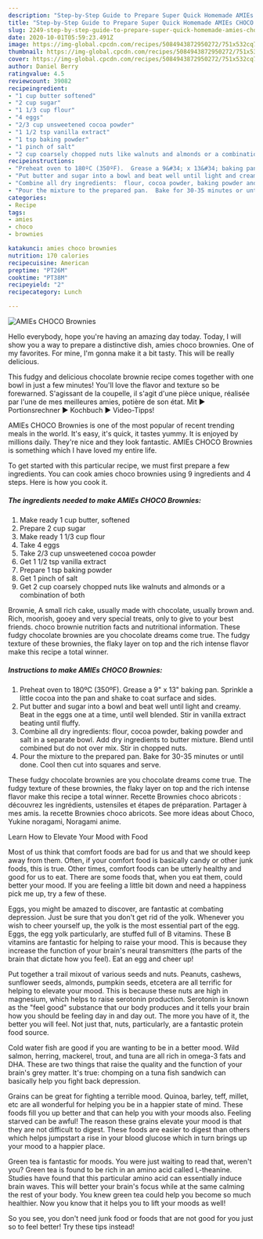 ```yaml
---
description: "Step-by-Step Guide to Prepare Super Quick Homemade AMIEs CHOCO Brownies"
title: "Step-by-Step Guide to Prepare Super Quick Homemade AMIEs CHOCO Brownies"
slug: 2249-step-by-step-guide-to-prepare-super-quick-homemade-amies-choco-brownies
date: 2020-10-01T05:59:23.491Z
image: https://img-global.cpcdn.com/recipes/5084943872950272/751x532cq70/amies-choco-brownies-recipe-main-photo.jpg
thumbnail: https://img-global.cpcdn.com/recipes/5084943872950272/751x532cq70/amies-choco-brownies-recipe-main-photo.jpg
cover: https://img-global.cpcdn.com/recipes/5084943872950272/751x532cq70/amies-choco-brownies-recipe-main-photo.jpg
author: Daniel Berry
ratingvalue: 4.5
reviewcount: 39082
recipeingredient:
- "1 cup butter softened"
- "2 cup sugar"
- "1 1/3 cup flour"
- "4 eggs"
- "2/3 cup unsweetened cocoa powder"
- "1 1/2 tsp vanilla extract"
- "1 tsp baking powder"
- "1 pinch of salt"
- "2 cup coarsely chopped nuts like walnuts and almonds or a combination of both"
recipeinstructions:
- "Preheat oven to 180ºC (350ºF).  Grease a 9&#34; x 13&#34; baking pan.  Sprinkle a little cocoa into the pan and shake to coat surface and sides."
- "Put butter and sugar into a bowl and beat well until light and creamy.  Beat in the eggs one at a time, until well blended.  Stir in vanilla extract beating until fluffy."
- "Combine all dry ingredients:  flour, cocoa powder, baking powder and salt in a separate bowl.  Add dry ingredients to butter mixture.  Blend until combined but do not over mix.  Stir in chopped nuts."
- "Pour the mixture to the prepared pan.  Bake for 30-35 minutes or until done.  Cool then cut into squares and serve."
categories:
- Recipe
tags:
- amies
- choco
- brownies

katakunci: amies choco brownies 
nutrition: 170 calories
recipecuisine: American
preptime: "PT26M"
cooktime: "PT38M"
recipeyield: "2"
recipecategory: Lunch

---
```



![AMIEs CHOCO Brownies](https://img-global.cpcdn.com/recipes/5084943872950272/751x532cq70/amies-choco-brownies-recipe-main-photo.jpg)

Hello everybody, hope you're having an amazing day today. Today, I will show you a way to prepare a distinctive dish, amies choco brownies. One of my favorites. For mine, I'm gonna make it a bit tasty. This will be really delicious.

This fudgy and delicious chocolate brownie recipe comes together with one bowl in just a few minutes! You&#39;ll love the flavor and texture so be forewarned. S&#39;agissant de la coupelle, il s&#39;agit d&#39;une pièce unique, réalisée par l&#39;une de mes meilleures amies, potière de son état. Mit ► Portionsrechner ► Kochbuch ► Video-Tipps!

AMIEs CHOCO Brownies is one of the most popular of recent trending meals in the world. It's easy, it's quick, it tastes yummy. It is enjoyed by millions daily. They're nice and they look fantastic. AMIEs CHOCO Brownies is something which I have loved my entire life.


To get started with this particular recipe, we must first prepare a few ingredients. You can cook amies choco brownies using 9 ingredients and 4 steps. Here is how you cook it.

<!--inarticleads1-->

##### The ingredients needed to make AMIEs CHOCO Brownies:

1. Make ready 1 cup butter, softened
1. Prepare 2 cup sugar
1. Make ready 1 1/3 cup flour
1. Take 4 eggs
1. Take 2/3 cup unsweetened cocoa powder
1. Get 1 1/2 tsp vanilla extract
1. Prepare 1 tsp baking powder
1. Get 1 pinch of salt
1. Get 2 cup coarsely chopped nuts like walnuts and almonds or a combination of both


Brownie, A small rich cake, usually made with chocolate, usually brown and. Rich, moorish, gooey and very special treats, only to give to your best friends. choco brownie nutrition facts and nutritional information. These fudgy chocolate brownies are you chocolate dreams come true. The fudgy texture of these brownies, the flaky layer on top and the rich intense flavor make this recipe a total winner. 

<!--inarticleads2-->

##### Instructions to make AMIEs CHOCO Brownies:

1. Preheat oven to 180ºC (350ºF).  Grease a 9&#34; x 13&#34; baking pan.  Sprinkle a little cocoa into the pan and shake to coat surface and sides.
1. Put butter and sugar into a bowl and beat well until light and creamy.  Beat in the eggs one at a time, until well blended.  Stir in vanilla extract beating until fluffy.
1. Combine all dry ingredients:  flour, cocoa powder, baking powder and salt in a separate bowl.  Add dry ingredients to butter mixture.  Blend until combined but do not over mix.  Stir in chopped nuts.
1. Pour the mixture to the prepared pan.  Bake for 30-35 minutes or until done.  Cool then cut into squares and serve.


These fudgy chocolate brownies are you chocolate dreams come true. The fudgy texture of these brownies, the flaky layer on top and the rich intense flavor make this recipe a total winner. Recette Brownies choco abricots : découvrez les ingrédients, ustensiles et étapes de préparation. Partager à mes amis. la recette Brownies choco abricots. See more ideas about Choco, Yukine noragami, Noragami anime. 

Learn How to Elevate Your Mood with Food


Most of us think that comfort foods are bad for us and that we should keep away from them. Often, if your comfort food is basically candy or other junk foods, this is true. Other times, comfort foods can be utterly healthy and good for us to eat. There are some foods that, when you eat them, could better your mood. If you are feeling a little bit down and need a happiness pick me up, try a few of these.

Eggs, you might be amazed to discover, are fantastic at combating depression. Just be sure that you don't get rid of the yolk. Whenever you wish to cheer yourself up, the yolk is the most essential part of the egg. Eggs, the egg yolk particularly, are stuffed full of B vitamins. These B vitamins are fantastic for helping to raise your mood. This is because they increase the function of your brain's neural transmitters (the parts of the brain that dictate how you feel). Eat an egg and cheer up!

Put together a trail mixout of various seeds and nuts. Peanuts, cashews, sunflower seeds, almonds, pumpkin seeds, etcetera are all terrific for helping to elevate your mood. This is because these nuts are high in magnesium, which helps to raise serotonin production. Serotonin is known as the "feel good" substance that our body produces and it tells your brain how you should be feeling day in and day out. The more you have of it, the better you will feel. Not just that, nuts, particularly, are a fantastic protein food source.

Cold water fish are good if you are wanting to be in a better mood. Wild salmon, herring, mackerel, trout, and tuna are all rich in omega-3 fats and DHA. These are two things that raise the quality and the function of your brain's grey matter. It's true: chomping on a tuna fish sandwich can basically help you fight back depression. 

Grains can be great for fighting a terrible mood. Quinoa, barley, teff, millet, etc are all wonderful for helping you be in a happier state of mind. These foods fill you up better and that can help you with your moods also. Feeling starved can be awful! The reason these grains elevate your mood is that they are not difficult to digest. These foods are easier to digest than others which helps jumpstart a rise in your blood glucose which in turn brings up your mood to a happier place.

Green tea is fantastic for moods. You were just waiting to read that, weren't you? Green tea is found to be rich in an amino acid called L-theanine. Studies have found that this particular amino acid can essentially induce brain waves. This will better your brain's focus while at the same calming the rest of your body. You knew green tea could help you become so much healthier. Now you know that it helps you to lift your moods as well!

So you see, you don't need junk food or foods that are not good for you just so to feel better! Try  these tips  instead!

